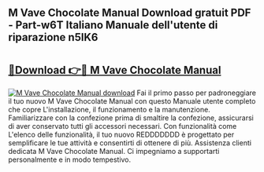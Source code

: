 ## M Vave Chocolate Manual Download gratuit PDF - Part-w6T Italiano Manuale dell'utente di riparazione n5lK6

# <h2><a href="http://dff3mi.blite.top/?on=M+Vave+Chocolate+Manual">🔗Download 👉🔴 M Vave Chocolate Manual</a></h2>

[![M Vave Chocolate Manual download](https://i.imgur.com/lujVjoI.png)](http://dff3mi.blite.top/?on=M+Vave+Chocolate+Manual)
Fai il primo passo per padroneggiare il tuo nuovo M Vave Chocolate Manual con questo Manuale utente completo che copre L'installazione, il funzionamento e la manutenzione. Familiarizzare con la confezione prima di smaltire la confezione, assicurarsi di aver conservato tutti gli accessori necessari. Con funzionalità come L'elenco delle funzionalità, il tuo nuovo REDDDDDDD è progettato per semplificare le tue attività e consentirti di ottenere di più. Assistenza clienti dedicata M Vave Chocolate Manual. Ci impegniamo a supportarti personalmente e in modo tempestivo.
